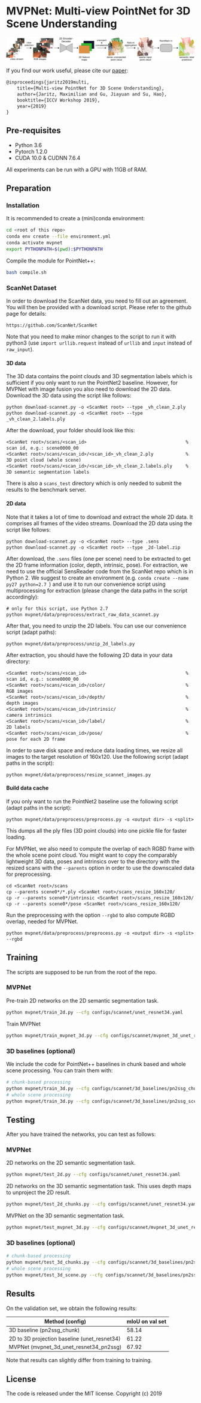# MVPNet: Multi-view PointNet for 3D Scene Understanding
![](./mvpnet_pipeline.png)

If you find our work useful, please cite our [paper](https://arxiv.org/abs/1909.13603):
```
@inproceedings{jaritz2019multi,
	title={Multi-view PointNet for 3D Scene Understanding},
	author={Jaritz, Maximilian and Gu, Jiayuan and Su, Hao},
	booktitle={ICCV Workshop 2019},
	year={2019}
}
```

## Pre-requisites
- Python 3.6
- Pytorch 1.2.0
- CUDA 10.0 & CUDNN 7.6.4

All experiments can be run with a GPU with 11GB of RAM.

## Preparation
### Installation
It is recommended to create a (mini)conda environment:
```bash
cd <root of this repo>
conda env create --file environment.yml
conda activate mvpnet
export PYTHONPATH=$(pwd):$PYTHONPATH
```
Compile the module for PointNet++:
```bash
bash compile.sh
```

### ScanNet Dataset
In order to download the ScanNet data, you need to fill out an agreement.
You will then be provided with a download script.
Please refer to the github page for details:
```
https://github.com/ScanNet/ScanNet
```
Note that you need to make minor changes to the script to run it with python3 (use `import urllib.request` instead of
`urllib` and `input` instead of `raw_input`).

#### 3D data
The 3D data contains the point clouds and 3D segmentation labels which is sufficient if you only want to run the
PointNet2 baseline. However, for MVPNet with image fusion you also need to download the 2D data.
Download the 3D data using the script like follows:
```
python download-scannet.py -o <ScanNet root> --type _vh_clean_2.ply
python download-scannet.py -o <ScanNet root> --type _vh_clean_2.labels.ply
```
After the download, your folder should look like this:
```
<ScanNet root>/scans/<scan_id>                                     % scan id, e.g.: scene0000_00
<ScanNet root>/scans/<scan_id>/<scan_id>_vh_clean_2.ply            % 3D point cloud (whole scene)
<ScanNet root>/scans/<scan_id>/<scan_id>_vh_clean_2.labels.ply     % 3D semantic segmentation labels
```
There is also a `scans_test` directory which is only needed to submit the results to the benchmark server.

#### 2D data
Note that it takes a lot of time to download and extract the whole 2D data. It comprises all frames of the video streams.
Download the 2D data using the script like follows:
```
python download-scannet.py -o <ScanNet root> --type .sens
python download-scannet.py -o <ScanNet root> --type _2d-label.zip
```

After download, the `.sens` files (one per scene) need to be extracted to get the 2D frame information
(color, depth, intrinsic, pose).
For extraction, we need to use the official SensReader code from the ScanNet repo which is in Python 2. We suggest to
create an environment (e.g. `conda create --name py27 python=2.7 `) and use it to run our convenience script  using
multiprocessing for extraction (please change the data paths in the script accordingly):
```
# only for this script, use Python 2.7
python mvpnet/data/preprocess/extract_raw_data_scannet.py
```

After that, you need to unzip the 2D labels. You can use our convenience script (adapt paths):
```
python mvpnet/data/preprocess/unzip_2d_labels.py
```

After extraction, you should have the following 2D data in your data directory:
```
<ScanNet root>/scans/<scan_id>                                     % scan id, e.g.: scene0000_00 
<ScanNet root>/scans/<scan_id>/color/                              % RGB images
<ScanNet root>/scans/<scan_id>/depth/                              % depth images
<ScanNet root>/scans/<scan_id>/intrinsic/                          % camera intrinsics
<ScanNet root>/scans/<scan_id>/label/                              % 2D labels
<ScanNet root>/scans/<scan_id>/pose/                               % pose for each 2D frame
```

In order to save disk space and reduce data loading times, we resize all images to the target resolution of 160x120. 
Use the following script (adapt paths in the script):
```
python mvpnet/data/preprocess/resize_scannet_images.py
```

#### Build data cache
If you only want to run the PointNet2 baseline use the following script (adapt paths in the script):
```
python mvpnet/data/preprocess/preprocess.py -o <output dir> -s <split>
```
This dumps all the ply files (3D point clouds) into one pickle file for faster loading.

For MVPNet, we also need to compute the overlap of each RGBD frame with the whole scene point cloud.
You might want to copy the comparably lightweight 3D data, poses and intrinsics over to the directory with
the resized scans with the `--parents` option in order to use the downscaled data for preprocessing. 
```
cd <ScanNet root>/scans
cp --parents scene0*/*.ply <ScanNet root>/scans_resize_160x120/
cp -r --parents scene0*/intrinsic <ScanNet root>/scans_resize_160x120/
cp -r --parents scene0*/pose <ScanNet root>/scans_resize_160x120/
```
Run the preprocessing with the option `--rgbd` to also compute RGBD overlap, needed for MVPNet.
```
python mvpnet/data/preprocess/preprocess.py -o <output dir> -s <split> --rgbd
```

## Training
The scripts are supposed to be run from the root of the repo.
### MVPNet
Pre-train 2D networks on the 2D semantic segmentation task.
```bash
python mvpnet/train_2d.py --cfg configs/scannet/unet_resnet34.yaml
```
Train MVPNet
```bash
python mvpnet/train_mvpnet_3d.py --cfg configs/scannet/mvpnet_3d_unet_resnet34_pn2ssg.yaml
```

### 3D baselines (optional)
We include the code for PointNet++ baselines in chunk based and whole scene processing. You can train them with:
```bash
# chunk-based processing
python mvpnet/train_3d.py --cfg configs/scannet/3d_baselines/pn2ssg_chunk.yaml
# whole scene processing
python mvpnet/train_3d.py --cfg configs/scannet/3d_baselines/pn2ssg_scene.yaml
```

## Testing
After you have trained the networks, you can test as follows:

### MVPNet
2D networks on the 2D semantic segmentation task.
```bash
python mvpnet/test_2d.py --cfg configs/scannet/unet_resnet34.yaml
```
2D networks on the 3D semantic segmentation task. This uses depth maps to unproject the 2D result.
```bash
python mvpnet/test_2d_chunks.py --cfg configs/scannet/unet_resnet34.yaml
```
MVPNet on the 3D semantic segmentation task.
```bash
python mvpnet/test_mvpnet_3d.py --cfg configs/scannet/mvpnet_3d_unet_resnet34_pn2ssg.yaml  --num-views 5
```

### 3D baselines (optional)
```bash
# chunk-based processing
python mvpnet/test_3d_chunks.py --cfg configs/scannet/3d_baselines/pn2ssg_chunk.yaml
# whole scene processing
python mvpnet/test_3d_scene.py --cfg configs/scannet/3d_baselines/pn2ssg_scene.yaml
```

## Results
On the validation set, we obtain the following results:

| Method (config)  | mIoU on val set|
| ------------- | ------------- |
| 3D baseline (pn2ssg_chunk) | 58.14  |
| 2D to 3D projection baseline (unet_resnet34) | 61.22  |
| MVPNet (mvpnet_3d_unet_resnet34_pn2ssg) | 67.92  |

Note that results can slightly differ from training to training.

## License
The code is released under the MIT license.
Copyright (c) 2019